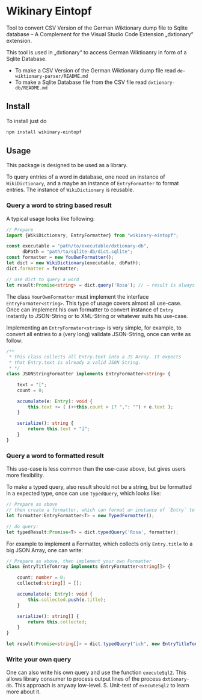 # Wikinary Eintopf

Tool to convert CSV Version of the German Wiktionary dump file to Sqlite database –
A Complement for the Visual Studio Code Extension „dxtionary“ extension.

This tool is used in „dxtionary“ to access German Wiktioanry in form of a Sqlite Database.

* To make a CSV Version of the German Wiktionary dump file read `de-wiktionary-parser/README.md`
* To make a Sqlite Database file from the CSV file read `dxtionary-db/README.md`  

## Install
To install just do

```bash
npm install wikinary-eintopf
```

## Usage
This package is designed to be used as a library.

To query entries of a word in database, one need an instance of `WikiDictionary`,
and a maybe an instance of `EntryFormatter` to format entries. The instance of 
`WikiDictionary` is reusable. 

### Query a word to string based result
A typical usage looks like following:

```typescript
// Prepare
import {WikiDictionary, EntryFormatter} from "wikinary-eintopf";

const executable = "path/to/executable/dxtionary-db", 
      dbPath = "path/to/sqlite-db/dict.sqlite"; 
const formatter = new YouOwnFormatter();
let dict = new WikiDictionary(executable, dbPath);
dict.formatter = formatter;

// use dict to query a word
let result:Promise<string> = dict.query('Rosa'); // → result is always a Promise<string> 
```

The class `YourOwnFormatter` must implement the interface `EntryFormater<string>`.
This type of usage covers almost all use-case. Once can implement his own formatter to convert 
instance of `Entry` instantly to JSON-String or to XML-String or whatever suits his use-case. 

Implementing an `EntryFormater<string>` is very simple, for example, to convert all entries
to a (very long) validate JSON-String, once can write as follow:


```typescript
/**
 * this class collects all Entry.text into a JS Array. It expects
 * that Entry.text is already a valid JSON String.
 * */
class JSONStringFormatter implements EntryFormatter<string> {

    text = "[";
    count = 0;

    accumulate(e: Entry): void {
        this.text += ( (++this.count > 1? ",": "") + e.text );
    }

    serialize(): string {
        return this.text + "]";
    }
}
```
 

### Query a word to formatted result

This use-case is less common than the use-case above, but gives users more flexibility.

To make a typed query, also result should not be a string, but be formatted in a expected type,
once can use `typedQuery`, which looks like:

```typescript
// Prepare as above
// then create a formatter, which can format an instance of `Entry` to expected type:
let formatter:EntryFormatter<T> = new TypedFormatter();

// do query:
let typedResult:Promise<T> = dict.typedQuery('Rosa', formatter);
```

For example to implement a Formatter, which collects only `Entry.title` to a big JSON Array, 
one can write:

```typescript
// Prepare as above, then implement your own Formatter
class EntryTitleToArray implements EntryFormatter<string[]> {

    count: number = 0;
    collected:string[] = [];

    accumulate(e: Entry): void {
        this.collected.push(e.title);
    }

    serialize(): string[] {
        return this.collected;
    }
}

let result:Promise<string[]> = dict.typedQuery("ich", new EntryTitleToArray());
``` 

### Write your own query

One can also write his own query and use the function `executeSql2`. This allows
library consumer to process output lines of the process `dxtionary-db`. This approach 
is anyway low-level. S. Unit-test of `executeSql2` to learn more about it. 


